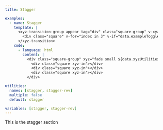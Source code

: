 ```yaml
---
title: Stagger

examples:
  - name: Stagger
    template: |
      <xyz-transition-group appear tag="div" class="square-group" v-xyz="['fade', 'small', data.xyzUtilities]" @after-enter="data.toggleExample" @after-leave="data.toggleExample">
        <div class="square" v-for="index in 3" v-if="data.exampleToggled" :key="index"></div>
      </xyz-transition>
    code:
      - language: html
        content: |
          <div class="square-group" xyz="fade small ${data.xyzUtilities}">
            <div class="square xyz-in"></div>
            <div class="square xyz-in"></div>
            <div class="square xyz-in"></div>
          </div>

utilities:
  names: [stagger, stagger-rev]
  multiple: false
  default: stagger

variables: [stagger, stagger-rev]
---
```


This is the stagger section
